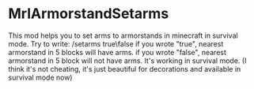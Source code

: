 # MrlArmorstandSetarms
This mod helps you to set arms to armorstands in minecraft in survival mode.
Try to write:
/setarms true\false
  if you wrote "true",
    nearest armorstand in 5 blocks will have arms.
  if you wrote "false",
    nearest armorstand in 5 block will not have arms.
It's working in survival mode.
(I think it's not cheating, it's just beautiful for
decorations and available in survival mode now)
